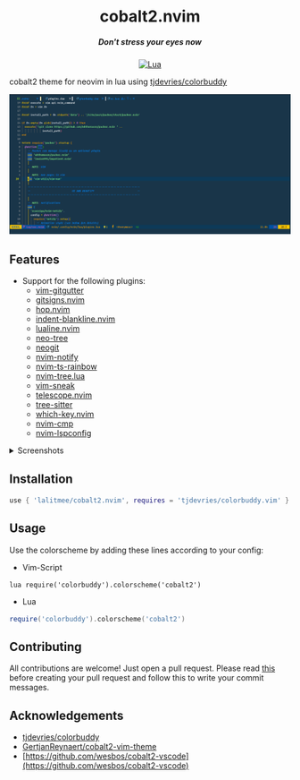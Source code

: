 <div align="center">

# cobalt2.nvim

##### Don't stress your eyes now

[![Lua](https://img.shields.io/badge/Lua-blue.svg?style=for-the-badge&logo=lua)](http://www.lua.org)

</div>

cobalt2 theme for neovim in lua using [tjdevries/colorbuddy](https://github.com/tjdevries/colorbuddy.nvim)

![show case image](./media/show.png "cobalt2 theme for lua and javascript")

## Features

- Support for the following plugins:
  - [vim-gitgutter](https://github.com/airblade/vim-gitgutter)
  - [gitsigns.nvim](https://github.com/lewis6991/gitsigns.nvim)
  - [hop.nvim](https://github.com/phaazon/hop.nvim)
  - [indent-blankline.nvim](https://github.com/lukas-reineke/indent-blankline.nvim)
  - [lualine.nvim](https://github.com/nvim-lualine/lualine.nvim)
  - [neo-tree](https://github.com/nvim-neo-tree/neo-tree.nvim)
  - [neogit](https://github.com/TimUntersberger/neogit)
  - [nvim-notify](https://github.com/rcarriga/nvim-notify)
  - [nvim-ts-rainbow](https://github.com/p00f/nvim-ts-rainbow)
  - [nvim-tree.lua](https://github.com/kyazdani42/nvim-tree.lua)
  - [vim-sneak](https://github.com/justinmk/vim-sneak)
  - [telescope.nvim](https://github.com/nvim-telescope/telescope.nvim)
  - [tree-sitter](https://github.com/tree-sitter/tree-sitter)
  - [which-key.nvim](https://github.com/folke/which-key.nvim)
  - [nvim-cmp](https://github.com/hrsh7th/nvim-cmp)
  - [nvim-lspconfig](https://github.com/neovim/nvim-lspconfig)

<details>

<summary>Screenshots</summary>

- telescope.nvim

  ![telescope support](./media/telescope.png "support for telescope")

- nvim-notify

  ![notify support](./media/notify.png "support for notify")

- nvim-tree.lua

  ![notify support](./media/nvim-tree.png "support for nvim-tree")

- lualine.nvim

  ![lualine normal](./media/lualine_normal.png "support for lualine.nvim")
  ![lualine visual](./media/lualine_visual.png "support for lualine.nvim")
  ![lualine command](./media/lualine_command.png "support for lualine.nvim")
  ![lualine replace](./media/lualine_replace.png "support for lualine.nvim")

- nvim-cmp

  ![nvim-cmp supplier](./media/nvim-cmp.png "support for nvim-cmp")

</details>

## Installation

```lua
use { 'lalitmee/cobalt2.nvim', requires = 'tjdevries/colorbuddy.vim' }
```

## Usage

Use the colorscheme by adding these lines according to your config:

- Vim-Script

```vim
lua require('colorbuddy').colorscheme('cobalt2')
```

- Lua

```lua
require('colorbuddy').colorscheme('cobalt2')
```

## Contributing

All contributions are welcome! Just open a pull request. Please read [this](https://cbea.ms/git-commit)
before creating your pull request and follow this to write your commit messages.

## Acknowledgements

- [tjdevries/colorbuddy](https://github.com/tjdevries/colorbuddy.nvim)
- [GertjanReynaert/cobalt2-vim-theme](https://github.com/GertjanReynaert/cobalt2-vim-theme)
- [https://github.com/wesbos/cobalt2-vscode](https://github.com/wesbos/cobalt2-vscode)
